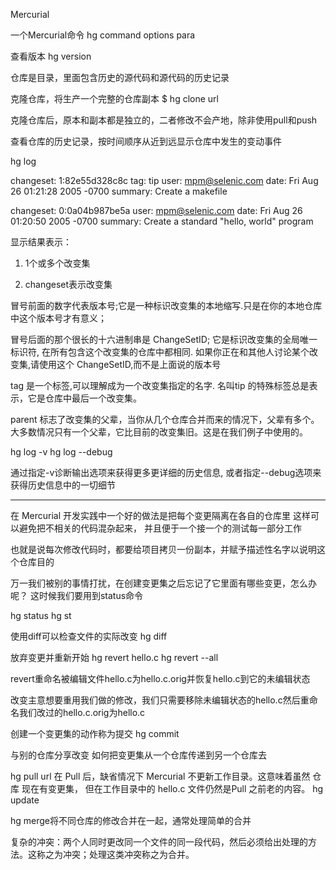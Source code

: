 Mercurial

一个Mercurial命令
hg command options para

查看版本
hg version

仓库是目录，里面包含历史的源代码和源代码的历史记录

克隆仓库，将生产一个完整的仓库副本
$ hg clone url

克隆仓库后，原本和副本都是独立的，二者修改不会产地，除非使用pull和push

查看仓库的历史记录，按时间顺序从近到远显示仓库中发生的变动事件

hg log

changeset:   1:82e55d328c8c
tag:         tip
user:        mpm@selenic.com
date:        Fri Aug 26 01:21:28 2005 -0700
summary:     Create a makefile

changeset:   0:0a04b987be5a
user:        mpm@selenic.com
date:        Fri Aug 26 01:20:50 2005 -0700
summary:     Create a standard "hello, world" program

显示结果表示：
1. 1个或多个改变集

2. changeset表示改变集

冒号前面的数字代表版本号;它是一种标识改变集的本地缩写.只是在你的本地仓库中这个版本号才有意义；

冒号后面的那个很长的十六进制串是 ChangeSetID; 它是标识改变集的全局唯一标识符, 在所有包含这个改变集的仓库中都相同. 如果你正在和其他人讨论某个改变集,请使用这个 ChangeSetID,而不是上面说的版本号

tag 是一个标签,可以理解成为一个改变集指定的名字.
名叫tip 的特殊标签总是表示，它是仓库中最后一个改变集。

parent 标志了改变集的父辈，当你从几个仓库合并而来的情况下，父辈有多个。
大多数情况只有一个父辈，它比目前的改变集旧。这是在我们例子中使用的。

hg log -v
hg log --debug


通过指定-v诊断输出选项来获得更多更详细的历史信息, 或者指定--debug选项来获得历史信息中的一切细节

---------------

在 Mercurial 开发实践中一个好的做法是把每个变更隔离在各自的仓库里
这样可以避免把不相关的代码混杂起来， 并且便于一个接一个的测试每一部分工作

也就是说每次修改代码时，都要给项目拷贝一份副本，并赋予描述性名字以说明这个仓库目的

万一我们被别的事情打扰，在创建变更集之后忘记了它里面有哪些变更，怎么办呢？ 这时候我们要用到status命令

hg status 
hg st

使用diff可以检查文件的实际改变
hg diff

放弃变更并重新开始
hg revert hello.c 
hg revert --all

revert重命名被编辑文件hello.c为hello.c.orig并恢复hello.c到它的未编辑状态

改变主意想要重用我们做的修改，我们只需要移除未编辑状态的hello.c然后重命名我们改过的hello.c.orig为hello.c

创建一个变更集的动作称为提交
hg commit


与别的仓库分享改变
如何把变更集从一个仓库传递到另一个仓库去

hg pull url
在 Pull 后，缺省情况下 Mercurial 不更新工作目录。这意味着虽然 仓库 现在有变更集， 但在工作目录中的 hello.c 文件仍然是Pull 之前老的内容。
hg update

hg merge将不同仓库的修改合并在一起，通常处理简单的合并

复杂的冲突：两个人同时更改同一个文件的同一段代码，然后必须给出处理的方法。这称之为冲突；处理这类冲突称之为合并。



